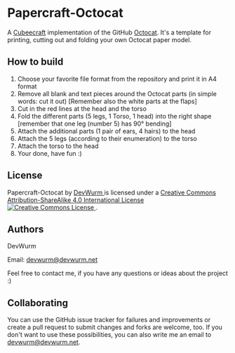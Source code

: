 # Papercraft-Octocat
A [Cubeecraft](http://www.cubeecraft.com/) implementation of the
GitHub [Octocat](https://octodex.github.com/original/). It's a template
for printing, cutting out and folding your own Octocat paper model.

## How to build
1. Choose your favorite file format from the repository and print it in A4 format
2. Remove all blank and text pieces around the Octocat parts (in simple words: cut it out) \[Remember also the white parts at the flaps\]
3. Cut in the red lines at the head and the torso
4. Fold the different parts (5 legs, 1 Torso, 1 head) into the right shape \[remember that one leg (number 5) has 90° bending\]
5. Attach the additional parts (1 pair of ears, 4 hairs) to the head
6. Attach the 5 legs (according to their enumeration) to the torso
7. Attach the torso to the head
8. Your done, have fun :)

## License
<span xmlns:dct="http://purl.org/dc/terms/" href="http://purl.org/dc/dcmitype/StillImage" property="dct:title" rel="dct:type">
  Papercraft-Octocat
</span> by
<a xmlns:cc="http://creativecommons.org/ns#" href="https://github.com/DevWurm/Papercraft-Octocat/" property="cc:attributionName" rel="cc:attributionURL">
  DevWurm
</a> is licensed under a
<a rel="license" href="http://creativecommons.org/licenses/by-sa/4.0/">
  Creative Commons Attribution-ShareAlike 4.0 International License <br />
</a>
<a rel="license" href="http://creativecommons.org/licenses/by-sa/4.0/">
  <img alt="Creative Commons License" style="border-width:0" src="https://i.creativecommons.org/l/by-sa/4.0/88x31.png" />
</a>.

## Authors
DevWurm

Email: [devwurm@devwurm.net](mailto:devwurm@devwurm.net)

Feel free to contact me, if you have any questions or ideas about the project :)

## Collaborating
You can use the GitHub issue tracker for failures and improvements or create a pull request to submit
changes and forks are welcome, too.
If you don't want to use these possibilities, you can also write me an email to
[devwurm@devwurm.net](mailto:devwurm@devwurm.net).
